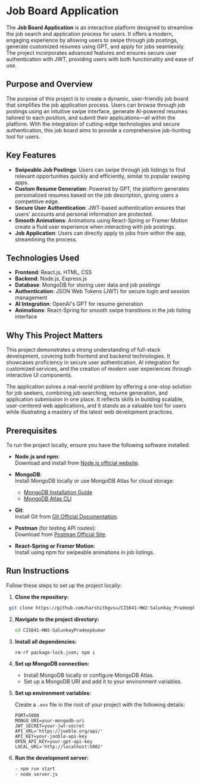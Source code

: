# Job Board Application

The **Job Board Application** is an interactive platform designed to streamline the job search and application process for users. It offers a modern, engaging experience by allowing users to swipe through job postings, generate customized resumes using GPT, and apply for jobs seamlessly. The project incorporates advanced features and ensures secure user authentication with JWT, providing users with both functionality and ease of use.

## Purpose and Overview

The purpose of this project is to create a dynamic, user-friendly job board that simplifies the job application process. Users can browse through job postings using an intuitive swipe interface, generate AI-powered resumes tailored to each position, and submit their applications—all within the platform. With the integration of cutting-edge technologies and secure authentication, this job board aims to provide a comprehensive job-hunting tool for users.

## Key Features

- **Swipeable Job Postings**: Users can swipe through job listings to find relevant opportunities quickly and efficiently, similar to popular swiping apps.
- **Custom Resume Generation**: Powered by GPT, the platform generates personalized resumes based on the job description, giving users a competitive edge.
- **Secure User Authentication**: JWT-based authentication ensures that users' accounts and personal information are protected.
- **Smooth Animations**: Animations using React-Spring or Framer Motion create a fluid user experience when interacting with job postings.
- **Job Application**: Users can directly apply to jobs from within the app, streamlining the process.

## Technologies Used

- **Frontend**: React.js, HTML, CSS
- **Backend**: Node.js, Express.js
- **Database**: MongoDB for storing user data and job postings
- **Authentication**: JSON Web Tokens (JWT) for secure login and session management
- **AI Integration**: OpenAI's GPT for resume generation
- **Animations**: React-Spring for smooth swipe transitions in the job listing interface

## Why This Project Matters

This project demonstrates a strong understanding of full-stack development, covering both frontend and backend technologies. It showcases proficiency in secure user authentication, AI integration for customized services, and the creation of modern user experiences through interactive UI components. 

The application solves a real-world problem by offering a one-stop solution for job seekers, combining job searching, resume generation, and application submission in one place. It reflects skills in building scalable, user-centered web applications, and it stands as a valuable tool for users while illustrating a mastery of the latest web development practices.

## Prerequisites

To run the project locally, ensure you have the following software installed:

- **Node.js and npm**:  
  Download and install from [Node.js official website](https://nodejs.org/en/download/package-manager/current).
  
- **MongoDB**:  
  Install MongoDB locally or use MongoDB Atlas for cloud storage:  
  - [MongoDB Installation Guide](https://www.mongodb.com/docs/manual/administration/install-community/)
  - [MongoDB Atlas CLI](https://www.mongodb.com/try/download/atlascli)

- **Git**:  
  Install Git from [Git Official Documentation](https://www.atlassian.com/git/tutorials/install-git).

- **Postman** (for testing API routes):  
  Download from [Postman Official Site](https://www.postman.com/downloads/).

- **React-Spring or Framer Motion**:  
  Install using npm for swipeable animations in job listings.

## Run Instructions

Follow these steps to set up the project locally:

1. **Clone the repository:**

  ```bash
   git clone https://github.com/harshithgvsu/CIS641-HW2-Salunkay_Pradeepkumar.git
   ```

2. **Navigate to the project directory:**

   ```bash
   cd CIS641-HW2-SalunkayPradeepkumar
   ```

3. **Install all dependencies:**

   ```bash
   rm-rf package-lock.json; npm i
   ```

4. **Set up MongoDB connection:**

   - Install MongoDB locally or configure MongoDB Atlas.
   - Set up a MongoDB URI and add it to your environment variables.

5. **Set up environment variables:**

   Create a `.env` file in the root of your project with the following details:

   ```   
   PORT=5000
   MONGO_URI=your-mongodb-uri
   JWT_SECRET=your-jwt-secret
   API_URL='https://jooble.org/api/'
   API_KEY=your-jooble-api-key
   OPEN_API_KEY=your-gpt-api-key
   LOCAL_URL='http://localhost:5002'
   ```

6. **Run the development server:**

   ```bash
   - npm run start
   - node server.js
   ```
